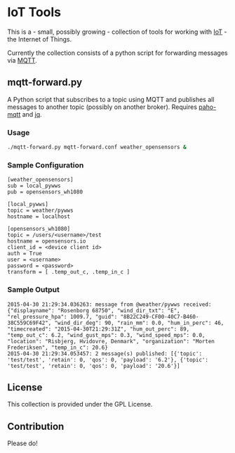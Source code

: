IoT Tools
=============

This is a - small, possibly growing - collection of tools for working with [IoT](http://en.wikipedia.org/wiki/Internet_of_Things) - the Internet of Things.

Currently the collection consists of a python script for forwarding messages via [MQTT](http://mqtt.org/).

## mqtt-forward.py

A Python script that subscribes to a topic using MQTT and publishes all messages to another topic (possibly on another broker).
Requires [paho-mqtt](https://pypi.python.org/pypi/paho-mqtt) and [jq](https://pypi.python.org/pypi/jq/).

### Usage

```bash
./mqtt-forward.py mqtt-forward.conf weather_opensensors &
```

### Sample Configuration

```
[weather_opensensors]
sub = local_pywws
pub = opensensors_wh1080

[local_pywws]
topic = weather/pywws
hostname = localhost

[opensensors_wh1080]
topic = /users/<username>/test
hostname = opensensors.io
client_id = <device client id>
auth = True
user = <username>
password = <password>
transform = [ .temp_out_c, .temp_in_c ]
```

### Sample Output

```
2015-04-30 21:29:34.036263: message from @weather/pywws received: {"displayname": "Rosenborg 68750", "wind_dir_txt": "E", "rel_pressure_hpa": 1009.7, "guid": "8B22C249-CF00-40C7-B460-38C559C69F42", "wind_dir_deg": 90, "rain_mm": 0.0, "hum_in_perc": 46, "timecreated": "2015-04-30T21:29:31Z", "hum_out_perc": 89, "temp_out_c": 6.2, "wind_gust_mps": 0.3, "wind_speed_mps": 0.0, "location": "Risbjerg, Hvidovre, Denmark", "organization": "Morten Frederiksen", "temp_in_c": 20.6}
2015-04-30 21:29:34.053457: 2 message(s) published: [{'topic': 'test/test', 'retain': 0, 'qos': 0, 'payload': '6.2'}, {'topic': 'test/test', 'retain': 0, 'qos': 0, 'payload': '20.6'}]
```

## License

This collection is provided under the GPL License.

## Contribution

Please do!
